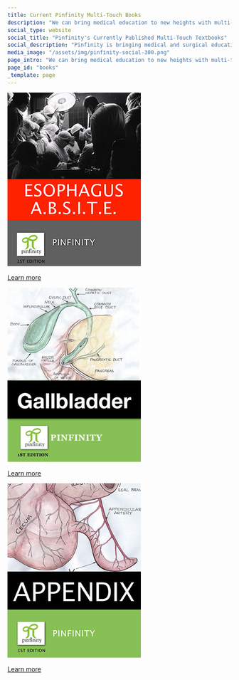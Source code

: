 ```yaml
---
title: Current Pinfinity Multi-Touch Books
description: "We can bring medical education to new heights with multi-touch books. And, you have to admit, these books are cool in a geeky sort of way."
social_type: website
social_title: "Pinfinity's Currently Published Multi-Touch Textbooks"
social_description: "Pinfinity is bringing medical and surgical education to new heights with multi-touch textbooks. You have to admit, these books are cool in a geeky sort of way, and represent an awesome new way to learn."
media_image: "/assets/img/pinfinity-social-300.png" 
page_intro: "We can bring medical education to new heights with multi-touch books.<br /><span class='sub'>You have to admit, interactive textbooks are cool in a geeky sort of way.</span>"
page_id: "books"
_template: page
---
```


<div class="products">

<div class="row">
	<div class="col-a">
		<div class="book"><a href="./esophagus_absite_ibook" data-convert-name="book Esophagus ABSITE">
			<p class="img">
				<img src="/assets/img/esophagus-absite-cover.jpg" alt="Esophagus ABSITE iBook cover." />
			</p>
			<p class="button">
				Learn more
			</p>
		</a></div>
	</div>
</div>
<div class="row">
	<div class="col-a">
		<div class="book"><a href="./the_gallbladder_ibook" data-convert-name="book Gallbladder">
			<p class="img">
				<img src="/assets/img/gallbladder-ibook-cover.jpg" alt="The Gallbladder iBook cover." />
			</p>
			<p class="button">
				Learn more
			</p>
		</a></div>
	</div>
	<div class="col-b">
		<div class="book"><a href="./the_appendix_ibook" data-convert-name="book Appendix">
			<p class="img">
				<img src="/assets/img/appendix-ibook-cover.jpg" alt="The Appendix iBook cover." />
			</p>
			<p class="button">
				Learn more
			</p>
		</a></div>
	</div>
</div>

</div>

